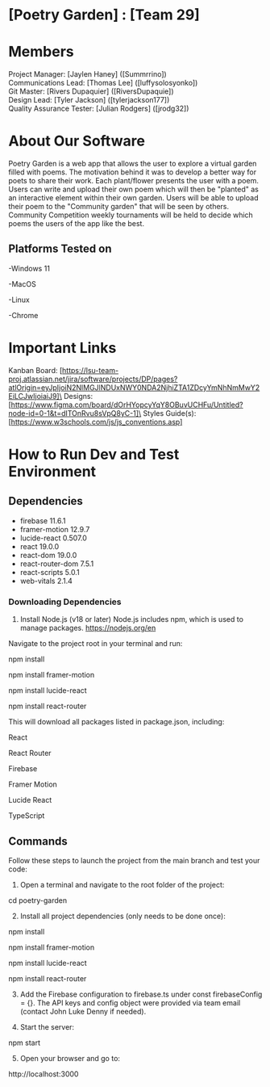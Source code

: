 # [Poetry Garden] : [Team 29]
# Members
Project Manager: [Jaylen Haney] ([Summrrino])\
Communications Lead: [Thomas Lee] ([luffysolosyonko])\
Git Master: [Rivers Dupaquier] ([RiversDupaquie])\
Design Lead: [Tyler Jackson] ([tylerjackson177])\
Quality Assurance Tester: [Julian Rodgers] ([jrodg32])

# About Our Software

Poetry Garden is a web app that allows the user to explore a virtual garden filled with poems. The motivation behind it was to develop a better way for poets to share their work. Each plant/flower presents the user with a poem. Users can write and upload their own poem which will then be "planted" as an interactive element within their own garden. Users will be able to upload their poem to the "Community garden" that will be seen by others. Community Competition weekly tournaments will be held to decide which poems the users of the app like the best.
## Platforms Tested on
-Windows 11

-MacOS

-Linux

-Chrome


# Important Links
Kanban Board: [https://lsu-team-proj.atlassian.net/jira/software/projects/DP/pages?atlOrigin=eyJpIjoiN2NlMGJlNDUxNWY0NDA2NjhiZTA1ZDcyYmNhNmMwY2EiLCJwIjoiaiJ9]\
Designs: [https://www.figma.com/board/dOrHYopcyYqY8OBuvUCHFu/Untitled?node-id=0-1&t=dITOnRvu8sVpQ8yC-1]\
Styles Guide(s): [https://www.w3schools.com/js/js_conventions.asp]

# How to Run Dev and Test Environment

## Dependencies
- firebase 11.6.1
- framer-motion 12.9.7
- lucide-react 0.507.0
- react 19.0.0
- react-dom 19.0.0
- react-router-dom 7.5.1
- react-scripts 5.0.1
- web-vitals 2.1.4
### Downloading Dependencies
1. Install Node.js (v18 or later)
	Node.js includes npm, which is used to manage packages.
	https://nodejs.org/en

Navigate to the project root in your terminal and run:

npm install

npm install framer-motion

npm install lucide-react

npm install react-router

This will download all packages listed in package.json, including:

React

React Router

Firebase

Framer Motion

Lucide React

TypeScript 

## Commands

Follow these steps to launch the project from the main branch and test your code:



1. Open a terminal and navigate to the root folder of the project:

cd poetry-garden

2. Install all project dependencies (only needs to be done once):

npm install

npm install framer-motion

npm install lucide-react

npm install react-router


3. Add the Firebase configuration to firebase.ts under const firebaseConfig = {}. The API keys and config object were provided via team email (contact John Luke Denny if needed).
   
4. Start the server:

npm start

5. Open your browser and go to:
   
http://localhost:3000

